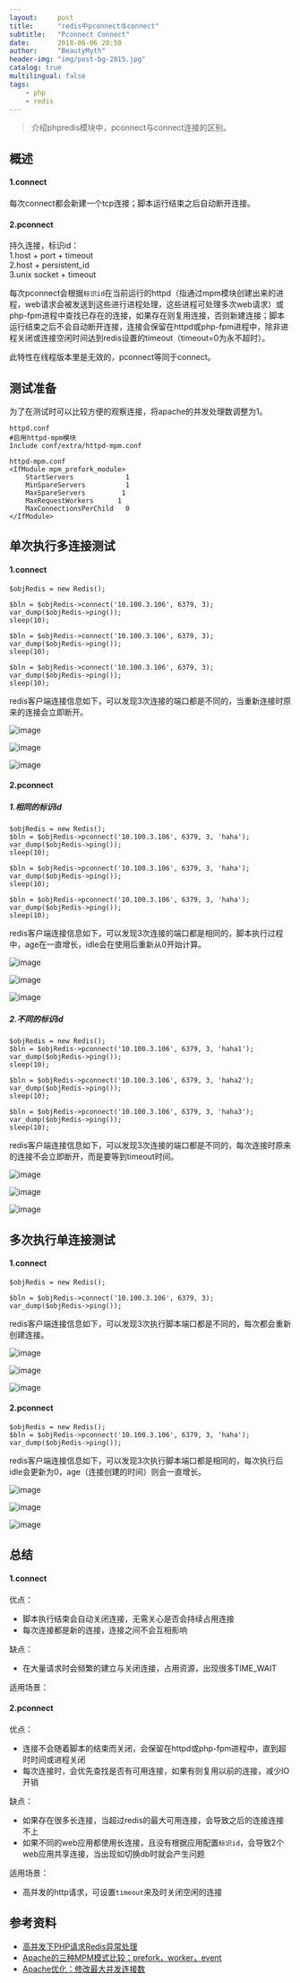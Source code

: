 ```yaml
---
layout:     post
title:      "redis中pconnect与connect"
subtitle:   "Pconnect Connect"
date:       2018-06-06 20:50
author:     "BeautyMyth"
header-img: "img/post-bg-2015.jpg"
catalog: true
multilingual: false
tags:
    - php
    - redis
---
```


> 介绍phpredis模块中，pconnect与connect连接的区别。

## 概述

#### 1.connect

<p>
每次connect都会新建一个tcp连接；脚本运行结束之后自动断开连接。
</p>

#### 2.pconnect

<p>
持久连接，标识id：<br>
1.host + port + timeout<br>
2.host + persistent_id<br>
3.unix socket + timeout
</p>

<p>
每次pconnect会根据<code>标识id</code>在当前运行的httpd（指通过mpm模块创建出来的进程，web请求会被发送到这些进行进程处理，这些进程可处理多次web请求）或php-fpm进程中查找已存在的连接，如果存在则复用连接，否则新建连接；脚本运行结束之后不会自动断开连接，连接会保留在httpd或php-fpm进程中，除非进程关闭或连接空闲时间达到redis设置的timeout（timeout=0为永不超时）。
</p>

<p>
此特性在线程版本里是无效的，pconnect等同于connect。
</p>

## 测试准备

<p>
为了在测试时可以比较方便的观察连接，将apache的并发处理数调整为1。
</p>

```
httpd.conf
#启用httpd-mpm模块
Include conf/extra/httpd-mpm.conf
```

```
httpd-mpm.conf
<IfModule mpm_prefork_module>
    StartServers             1
    MinSpareServers          1
    MaxSpareServers         1
    MaxRequestWorkers      1
    MaxConnectionsPerChild   0
</IfModule>
```


## 单次执行多连接测试

#### 1.connect

```
$objRedis = new Redis();

$bln = $objRedis->connect('10.100.3.106', 6379, 3);
var_dump($objRedis->ping());
sleep(10);

$bln = $objRedis->connect('10.100.3.106', 6379, 3);
var_dump($objRedis->ping());
sleep(10);

$bln = $objRedis->connect('10.100.3.106', 6379, 3);
var_dump($objRedis->ping());
sleep(10);
```

<p>
redis客户端连接信息如下，可以发现3次连接的端口都是不同的，当重新连接时原来的连接会立即断开。
</p>

![image](https://github.com/xuanxuan2016/xuanxuan2016.github.io/blob/master/img/2018-07-12-redis-pconnect-connect/20180712172317.png?raw=true)

![image](https://github.com/xuanxuan2016/xuanxuan2016.github.io/blob/master/img/2018-07-12-redis-pconnect-connect/20180712172356.png?raw=true)

![image](https://github.com/xuanxuan2016/xuanxuan2016.github.io/blob/master/img/2018-07-12-redis-pconnect-connect/20180712172449.png?raw=true)

#### 2.pconnect

##### 1.相同的标识id

```
$objRedis = new Redis();
$bln = $objRedis->pconnect('10.100.3.106', 6379, 3, 'haha');
var_dump($objRedis->ping());
sleep(10);

$bln = $objRedis->pconnect('10.100.3.106', 6379, 3, 'haha');
var_dump($objRedis->ping());
sleep(10);

$bln = $objRedis->pconnect('10.100.3.106', 6379, 3, 'haha');
var_dump($objRedis->ping());
sleep(10);
```

<p>
redis客户端连接信息如下，可以发现3次连接的端口都是相同的，脚本执行过程中，age在一直增长，idle会在使用后重新从0开始计算。
</p>

![image](https://github.com/xuanxuan2016/xuanxuan2016.github.io/blob/master/img/2018-07-12-redis-pconnect-connect/20180712173124.png?raw=true)

![image](https://github.com/xuanxuan2016/xuanxuan2016.github.io/blob/master/img/2018-07-12-redis-pconnect-connect/20180712173540.png?raw=true)

![image](https://github.com/xuanxuan2016/xuanxuan2016.github.io/blob/master/img/2018-07-12-redis-pconnect-connect/20180712173712.png?raw=true)

##### 2.不同的标识id

```
$objRedis = new Redis();
$bln = $objRedis->pconnect('10.100.3.106', 6379, 3, 'haha1');
var_dump($objRedis->ping());
sleep(10);

$bln = $objRedis->pconnect('10.100.3.106', 6379, 3, 'haha2');
var_dump($objRedis->ping());
sleep(10);

$bln = $objRedis->pconnect('10.100.3.106', 6379, 3, 'haha3');
var_dump($objRedis->ping());
sleep(10);
```

<p>
redis客户端连接信息如下，可以发现3次连接的端口都是不同的，每次连接时原来的连接不会立即断开，而是要等到timeout时间。
</p>

![image](https://github.com/xuanxuan2016/xuanxuan2016.github.io/blob/master/img/2018-07-12-redis-pconnect-connect/20180712174540.png?raw=true)

![image](https://github.com/xuanxuan2016/xuanxuan2016.github.io/blob/master/img/2018-07-12-redis-pconnect-connect/20180712174643.png?raw=true)

![image](https://github.com/xuanxuan2016/xuanxuan2016.github.io/blob/master/img/2018-07-12-redis-pconnect-connect/20180712174734.png?raw=true)

## 多次执行单连接测试

#### 1.connect

```
$objRedis = new Redis();

$bln = $objRedis->connect('10.100.3.106', 6379, 3);
var_dump($objRedis->ping());
```

<p>
redis客户端连接信息如下，可以发现3次执行脚本端口都是不同的，每次都会重新创建连接。
</p>

![image](https://github.com/xuanxuan2016/xuanxuan2016.github.io/blob/master/img/2018-07-12-redis-pconnect-connect/20180713172954.png?raw=true)

![image](https://github.com/xuanxuan2016/xuanxuan2016.github.io/blob/master/img/2018-07-12-redis-pconnect-connect/20180713173006.png?raw=true)

![image](https://github.com/xuanxuan2016/xuanxuan2016.github.io/blob/master/img/2018-07-12-redis-pconnect-connect/20180713173018.png?raw=true)

#### 2.pconnect

```
$objRedis = new Redis();
$bln = $objRedis->pconnect('10.100.3.106', 6379, 3, 'haha');
var_dump($objRedis->ping());
```

<p>
redis客户端连接信息如下，可以发现3次执行脚本端口都是相同的，每次执行后idle会更新为0，age（连接创建的时间）则会一直增长。
</p>

![image](https://github.com/xuanxuan2016/xuanxuan2016.github.io/blob/master/img/2018-07-12-redis-pconnect-connect/20180713155322.png?raw=true)

![image](https://github.com/xuanxuan2016/xuanxuan2016.github.io/blob/master/img/2018-07-12-redis-pconnect-connect/20180713155417.png?raw=true)

![image](https://github.com/xuanxuan2016/xuanxuan2016.github.io/blob/master/img/2018-07-12-redis-pconnect-connect/20180713155524.png?raw=true)

## 总结

#### 1.connect

<p>优点：</p>

- 脚本执行结束会自动关闭连接，无需关心是否会持续占用连接
- 每次连接都是新的连接，连接之间不会互相影响

<p>缺点：</p>

- 在大量请求时会频繁的建立与关闭连接，占用资源，出现很多TIME_WAIT



<p>适用场景：</p>



#### 2.pconnect

<p>优点：</p>

- 连接不会随着脚本的结束而关闭，会保留在httpd或php-fpm进程中，直到超时时间或进程关闭
- 每次连接时，会优先查找是否有可用连接，如果有则复用以前的连接，减少IO开销

<p>缺点：</p>

- 如果存在很多长连接，当超过redis的最大可用连接，会导致之后的连接连接不上
- 如果不同的web应用都使用长连接，且没有根据应用配置<code>标识id</code>，会导致2个web应用共享连接，当出现如切换db时就会产生问题


<p>适用场景：</p>

- 高并发的http请求，可设置<code>timeout</code>来及时关闭空闲的连接


## 参考资料

- [高并发下PHP请求Redis异常处理](https://blog.csdn.net/u013474436/article/details/53117463)
- [Apache的三种MPM模式比较：prefork，worker，event](http://blog.jobbole.com/91920/)
- [Apache优化：修改最大并发连接数](https://www.cnblogs.com/fazo/p/5588644.html)
